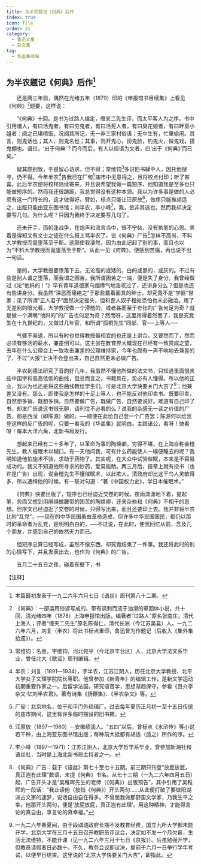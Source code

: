 ```yaml
---
title: 为半农题记《何典》后作
index: true
icon: file
order: 21
category:
  - 鲁迅文集
  - 杂文集
tag:  
  - 华盖集续编
---
```


## 为半农题记《何典》后作[^①]

　　还是两三年前，偶然在光绪五年（1879）印的《申报馆书目续集》上看见《何典》[^②]题要，这样说：

　　“《何典》十回。是书为过路人编定，缠夹二先生评，而太平客人为之序。书中引用诸人，有曰活鬼者，有曰穷鬼者，有曰活死人者，有曰臭花娘者，有曰畔房小姐者：阅之已堪喷饭。况阅其所记，无一非三家村俗语；无中生有，忙里偷闲。其言，则鬼话也；其人，则鬼名也；其事，则开鬼心，扮鬼脸，钓鬼火，做鬼戏，搭鬼棚也。语曰，‘出于何典’？而今而后，有人以俗语为文者，曰‘出于《何典》’而已矣。”

　　疑其颇别致，于是留心访求，但不得；常维钧[^③]多识旧书肆中人，因托他搜寻，仍不得。今年半农[^④]告我已在厂甸[^⑤]庙市中无意得之，且将校点付印；听了甚喜。此后半农便将校样陆续寄来，并且说希望我做一篇短序，他知道我是至多也只能做短序的。然而我还很踌蹰，我总觉得没有这种本领。我以为许多事是做的人必须有这一门特长的，这才做得好。臂如，标点只能让汪原放[^⑥]，做序只能推胡适之，出版只能由亚东图书馆；刘半农，李小峰[^⑦]，我，皆非其选也。然而我却决定要写几句。为什么呢？只因为我终于决定要写几句了。

　　还未开手，而躬逢战争，在炮声和流言当中，很不宁帖，没有执笔的心思。夹着是得知又有文士之徒在什么报上骂半农了，说《何典》广告[^⑧]怎样不高尚，不料大学教授而竟堕落至于斯。这颇使我凄然，因为由此记起了别的事，而且也以为“不料大学教授而竟堕落至于斯”。从此一见《何典》，便感到苦痛，再也说不出一句话。

　　是的，大学教授要堕落下去。无论高的或矮的，白的或黑的，或灰的。不过有些是别人谓之堕落，而我谓之困苦。我所谓困苦之一端，便是失了身分。我曾经做过《论“他妈的！”》早有青年道德家乌烟瘴气地浩叹过了，还讲身分么？但是也还有些讲身分。我虽然“深恶而痛绝之”于那些戴着面具的绅士，却究竟不是“学匪”世家；见了所谓“正人君子”固然决定摇头，但和歪人奴子相处恐怕也未必融洽。用了无差别的眼光看，大学教授做一个滑稽的，或者甚而至于夸张的广告何足为奇？就是做一个满嘴“他妈的”的广告也何足为奇？然而呀，这里用得着然而了，我是究竟生在十九世纪的，又做过几年官，和所谓“孤桐先生”同部，官──上等人──

　　气骤不易退，所以有时也觉得教授最相宜的也还是上讲台。又要然而了，然而必须有够活的薪水，兼差倒可以。这主张在教育界大概现在已经有一致赞成之望，去年在什么公理会上一致攻击兼差的公理维持家，今年也颇有一声不响地去兼差的了，不过“大报”上决不会登出来，自己自然更未必做广告。

　　半农到德法研究了音韵好几年，我虽然不懂他所做的法文书，只知道里面很夹些中国字和高高低低的曲线，但总而言之，书籍具在，势必有人懂得。所以他的正业，我以为也还是将这些曲线教给学生们。可是北京大学快要关门大吉了[^⑨]；他兼差又没有。那么，即使我是怎样的十足上等人，也不能反对他印卖书。既要印卖，自然想多销，既想多销，自然要做广告，既做广告，自然要说好。难道有自己印了书，却发广告说这书很无聊，请列位不必看的么？说我的杂感无一读之价值的广告，那是西滢（即陈源）做的。──顺便在此给自己登一个广告罢：陈源何以给我登这样的反广告的呢，只要一看我的《华盖集》就明白。主顾诸公，看呀！快看呀！每本大洋六角，北新书局发行。

　　想起来已经有二十多年了，以革命为事的陶焕卿，穷得不堪，在上海自称会稽先生，教人催眠术以糊口。有一天他问我，可有什么药能使人一嗅便睡去的呢？我明知道他怕施术不验，求助于药物了。其实呢，在大众中试验催眠，本来是不容易成功的。我又不知道他所寻求的妙药，爱莫能助。两三月后，报章上就有投书（也许是广告）出现，说会稽先生不懂催眠术，以此欺人。清政府却比这干鸟人灵敏得多，所以通缉他的时候，有一联对句道：“著《中国权力史》，学日本催眠术。”

　　《何典》快要出版了，短序也已经迫近交卷的时候。夜雨潇潇地下着，提起笔，忽而又想到用麻绳做腰带的困苦的陶焕卿，还夹杂些和《何典》不相干的思想。但序文已经迫近了交卷的时候，只得写出来，而且还要印上去。我并非将半农比附“乱党”，──现在的中华民国虽由革命造成，但许多中华民国国民，都仍以那时的革命者为乱党，是明明白白的，──不过说，在此时，使我回忆从前，念及几个朋友，并感到自己的依然无力而已。

　　但短序总算已经写成，虽然不像东西，却究竟结束了一件事。我还将此时的别的心情写下，并且发表出去，也作为《何典》的广告。

　　五月二十五日之夜，碰着东壁下，书

【注释】

[^①]:本篇最初发表于一九二六年六月七日《语丝》周刊第八十二期。

[^②]:《何典》：一部运用俗谚写成的、带有讽刺而流于油滑的章回体小说，共十回，清光绪四年（1878）上海申报馆出版。编著者“过路人”原名张南庄，清代上海人；评者“缠夹二先生”原名陈得仁，清代长洲（今江苏吴县）人。一九二六年六月，刘复（半农）将此书标点重印，鲁迅曾为作题记（后收入《集外集拾遗》）。

[^③]:常维钧：名惠，字维钧，河北宛平（今北京丰台区）人，北京大学法文系毕业，曾任北大《歌谣》周刊编辑。

[^④]:半农：刘复（1891—1934），字半农，江苏江阴人，历任北京大学教授、北平大学女子文理学院院长等职。他曾参加《新青年》的编辑工作，是新文学运动初期重要作家之一。后留学法国，研究语音学，思想渐趋保守。参看《且介亭杂文·忆刘半农君》。著有诗集《扬鞭集》、《半农杂文》等。

[^⑤]:厂甸：北京地名，位于和平门外琉璃厂。过去每年夏历正月初一至十五日传统的庙市期间，这里有许多临时摆设的旧书摊。

[^⑥]:汪原放（1897—1980）--安徽绩溪人。“五四”以后，曾标点《水浒传》等小说若干种，由上海亚东图书馆出版；每种前大抵都有胡适（适之）所作的序。

[^⑦]:李小峰（1897—1971）：江苏江阴人，北京大学哲学系毕业，曾参加新潮社和语丝社，当时是上海北新书局主持者之一。

[^⑧]:《何典》广告：载于《语丝》第七十至七十五期。前三期只刊登“放屁放屁，真正岂有此理”数语，未提《何典》书名。从七十三期（一九二六年四月五日）起，广告开头才是“吴稚晖先生的老师（《何典》）出版预告”，其中引用了吴稚晖的一段话：“我止读他（按指《何典》）开头两句……从此便打破了要做阳湖派古文家的迷梦，说话自由自在得多。不曾屈我做那野蛮文学家，乃我生平之幸。他那开头两句，便是‘放屁放屁，真正岂有此理’。用这种精神，才能得言论的真自由，享言论的真幸福。”

[^⑨]:一九二六年春夏间，由于段祺瑞政府长期不发教育经费，国立九所大学都未能开学。北京大学在三月十五日召开教职员评议会，决定如不发一个月欠薪，生活无法维持，不能开课（见一九二六年三月十七日《京报》）。后虽勉强开学，但教员请假者日必数十。不久，教务会议即议决，提前于六月一日举行学年考试，以便早日结束。这里说的“北京大学快要关门大吉”，即指此。
